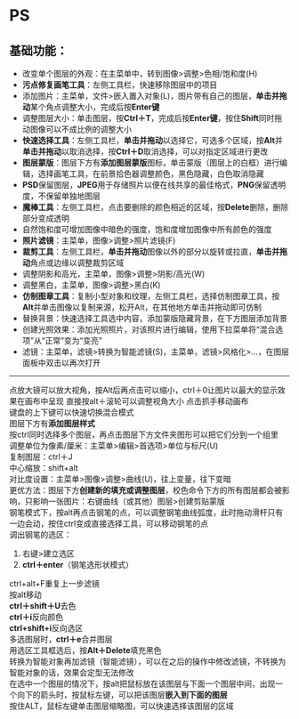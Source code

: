 # PS
## 基础功能：
- 改变单个图层的外观：在主菜单中，转到图像>调整>色相/饱和度(H)
- **污点修复画笔工具**：左侧工具栏，快速移除图层中的项目
- 添加图片：主菜单，文件>嵌入置入对象(L)，图片带有自己的图层，**单击并拖动**某个角点调整大小，完成后按**Enter键**
- 调整图层大小：单击图层，按**Ctrl＋T**，完成后按**Enter键**，按住**Shift**同时拖动图像可以不成比例的调整大小
- **快速选择工具**：左侧工具栏，**单击并拖动**以选择它，可选多个区域，按**Alt**并**单击并拖动**以取消选择，按**Ctrl＋D**取消选择，可以对指定区域进行更改
- **图层蒙版**：图层下方有**添加图层蒙版**图标，单击蒙版（图层上的白框）进行编辑，选择画笔工具，在前景拾色器调整颜色，黑色隐藏，白色取消隐藏
- **PSD**保留图层，**JPEG**用于存储照片以便在线共享的最佳格式，**PNG**保留透明度，不保留单独地图层
- **魔棒工具**：左侧工具栏，点击要删除的颜色相近的区域，按**Delete**删除，删除部分变成透明
- 自然饱和度可增加图像中暗色的强度，饱和度增加图像中所有颜色的强度
- **照片滤镜**：主菜单，图像>调整>照片滤镜(F)
- **裁剪工具**：左侧工具栏，**单击并拖动**图像以外的部分以旋转或拉直，**单击并拖动**角点或边缘以调整裁剪区域
- 调整阴影和高光，主菜单，图像>调整>阴影/高光(W)
- 调整黑白，主菜单，图像>调整>黑白(K)
- **仿制图章工具**：复制小型对象和纹理，左侧工具栏，选择仿制图章工具，按**Alt**并单击图像以复制来源，松开Alt，在其他地方单击并拖动即可仿制
- 替换背景：快速选择工具选中内容，添加蒙版隐藏背景，在下方图层添加背景
- 创建光照效果：添加光照照片，对该照片进行编辑，使用下拉菜单将“混合选项”从“正常”变为“变亮”
- 滤镜：主菜单，滤镜>转换为智能滤镜(S)，主菜单，滤镜>风格化>...，在图层面板中双击以再次打开

***
点放大镜可以放大视角，按Alt后再点击可以缩小，ctrl＋0让图片以最大的显示效果在画布中呈现
直接按alt＋滚轮可以调整视角大小
点击抓手移动画布  
键盘的上下键可以快速切换混合模式  
图层下方有**添加图层样式**  
按ctrl同时选择多个图层，再点击图层下方文件夹图形可以把它们分到一个组里  
调整单位为像素/厘米：主菜单>编辑>首选项>单位与标尺(U)  
复制图层：ctrl＋J  
中心缩放：shift+alt  
对比度设置：主菜单>图像>调整>曲线(U)，往上变量，往下变暗  
更优方法：图层下方**创建新的填充或调整图层**，校色命令下方的所有图层都会被影响，只影响一张图片：右键曲线（或其他）图层>创建剪贴蒙版  
钢笔模式下，按alt再点击钢笔的点，可以调整钢笔曲线弧度，此时拖动滑杆只有一边会动，按住ctrl变成直接选择工具，可以移动钢笔的点  
调出钢笔的选区：  
1. 右键>建立选区
2. **ctrl＋enter**（钢笔选形状模式）

ctrl+alt+F重复上一步滤镜  
按alt移动  
**ctrl＋shift＋U**去色  
**ctrl＋i**反向颜色  
**ctrl+shift+i**反向选区  
多选图层时，**ctrl＋e**合并图层  
用选区工具框选后，按**Alt＋Delete**填充黑色  
转换为智能对象再加滤镜（智能滤镜），可以在之后的操作中修改滤镜，不转换为智能对象的话，效果会定型无法修改  
在选中一个图层的情况下，按alt把鼠标放在该图层与下面一个图层中间，出现一个向下的箭头时，按鼠标左键，可以把该图层**嵌入到下面的图层**  
按住ALT，鼠标左键单击图层缩略图，可以快速选择该图层的区域
